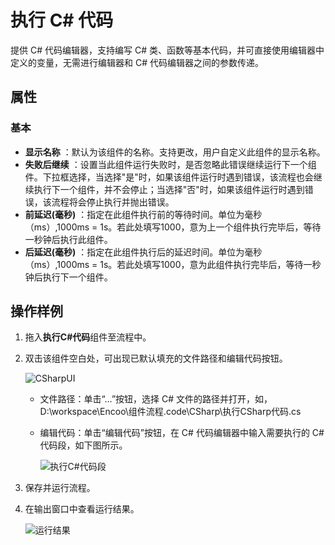 # 执行 C# 代码

提供 C# 代码编辑器，支持编写 C# 类、函数等基本代码，并可直接使用编辑器中定义的变量，无需进行编辑器和 C# 代码编辑器之间的参数传递。

## 属性

### 基本

- **显示名称** ：默认为该组件的名称。支持更改，用户自定义此组件的显示名称。
- **失败后继续** ：设置当此组件运行失败时，是否忽略此错误继续运行下一个组件。下拉框选择，当选择"是"时，如果该组件运行时遇到错误，该流程也会继续执行下一个组件，并不会停止；当选择"否"时，如果该组件运行时遇到错误，该流程将会停止执行并抛出错误。
- **前延迟(毫秒)** ：指定在此组件执行前的等待时间。单位为毫秒（ms）,1000ms = 1s。若此处填写1000，意为上一个组件执行完毕后，等待一秒钟后执行此组件。
- **后延迟(毫秒)** ：指定在此组件执行后的延迟时间。单位为毫秒（ms）,1000ms = 1s。若此处填写1000，意为此组件执行完毕后，等待一秒钟后执行下一个组件。

## 操作样例

1. 拖入**执行C#代码**组件至流程中。
2. 双击该组件空白处，可出现已默认填充的文件路径和编辑代码按钮。

    ![CSharpUI](https://docimages.blob.core.chinacloudapi.cn/images/Activities/CSharp20201211.png)

    - 文件路径：单击“…”按钮，选择 C# 文件的路径并打开，如，D:\workspace\Encoo\组件流程\.code\CSharp\执行CSharp代码.cs

    - 编辑代码：单击“编辑代码”按钮，在 C# 代码编辑器中输入需要执行的 C# 代码段，如下图所示。
  
      ![执行C#代码段](https://docimages.blob.core.chinacloudapi.cn/images/Activities/excutecsharp20201218.png)

3. 保存并运行流程。
4. 在输出窗口中查看运行结果。

   ![运行结果](https://docimages.blob.core.chinacloudapi.cn/images/Activities/csharpresult20201018.png)
